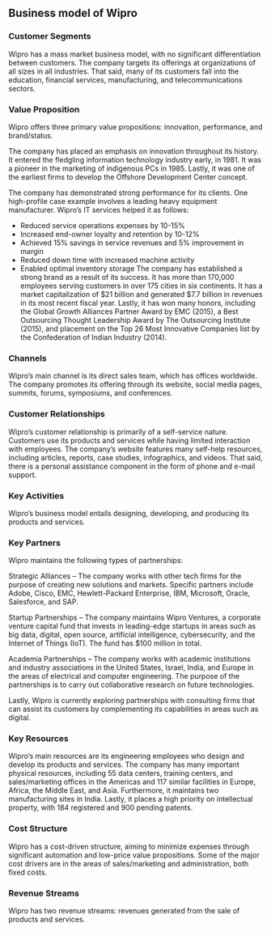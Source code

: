 Business model of Wipro
-----------------------

 ### Customer Segments

 Wipro has a mass market business model, with no significant differentiation between customers. The company targets its offerings at organizations of all sizes in all industries. That said, many of its customers fall into the education, financial services, manufacturing, and telecommunications sectors.

 ### Value Proposition

 Wipro offers three primary value propositions: innovation, performance, and brand/status.

 The company has placed an emphasis on innovation throughout its history. It entered the fledgling information technology industry early, in 1981. It was a pioneer in the marketing of indigenous PCs in 1985. Lastly, it was one of the earliest firms to develop the Offshore Development Center concept.

 The company has demonstrated strong performance for its clients. One high-profile case example involves a leading heavy equipment manufacturer. Wipro’s IT services helped it as follows:

  * Reduced service operations expenses by 10-15%
 * Increased end-owner loyalty and retention by 10-12%
 * Achieved 15% savings in service revenues and 5% improvement in margin
 * Reduced down time with increased machine activity
 * Enabled optimal inventory storage
  The company has established a strong brand as a result of its success. It has more than 170,000 employees serving customers in over 175 cities in six continents. It has a market capitalization of $21 billion and generated $7.7 billion in revenues in its most recent fiscal year. Lastly, it has won many honors, including the Global Growth Alliances Partner Award by EMC (2015), a Best Outsourcing Thought Leadership Award by The Outsourcing Institute (2015), and placement on the Top 26 Most Innovative Companies list by the Confederation of Indian Industry (2014).

 ### Channels

 Wipro’s main channel is its direct sales team, which has offices worldwide. The company promotes its offering through its website, social media pages, summits, forums, symposiums, and conferences.

 ### Customer Relationships

 Wipro’s customer relationship is primarily of a self-service nature. Customers use its products and services while having limited interaction with employees. The company’s website features many self-help resources, including articles, reports, case studies, infographics, and videos. That said, there is a personal assistance component in the form of phone and e-mail support.

 ### Key Activities

 Wipro’s business model entails designing, developing, and producing its products and services.

 ### Key Partners

 Wipro maintains the following types of partnerships:

 Strategic Alliances – The company works with other tech firms for the purpose of creating new solutions and markets. Specific partners include Adobe, Cisco, EMC, Hewlett-Packard Enterprise, IBM, Microsoft, Oracle, Salesforce, and SAP.

 Startup Partnerships – The company maintains Wipro Ventures, a corporate venture capital fund that invests in leading-edge startups in areas such as big data, digital, open source, artificial intelligence, cybersecurity, and the Internet of Things (IoT). The fund has $100 million in total.

 Academia Partnerships – The company works with academic institutions and industry associations in the United States, Israel, India, and Europe in the areas of electrical and computer engineering. The purpose of the partnerships is to carry out collaborative research on future technologies.

 Lastly, Wipro is currently exploring partnerships with consulting firms that can assist its customers by complementing its capabilities in areas such as digital.

 ### Key Resources

 Wipro’s main resources are its engineering employees who design and develop its products and services. The company has many important physical resources, including 55 data centers, training centers, and sales/marketing offices in the Americas and 117 similar facilities in Europe, Africa, the Middle East, and Asia. Furthermore, it maintains two manufacturing sites in India. Lastly, it places a high priority on intellectual property, with 184 registered and 900 pending patents.

 ### Cost Structure

 Wipro has a cost-driven structure, aiming to minimize expenses through significant automation and low-price value propositions. Some of the major cost drivers are in the areas of sales/marketing and administration, both fixed costs.

 ### Revenue Streams

 Wipro has two revenue streams: revenues generated from the sale of products and services.